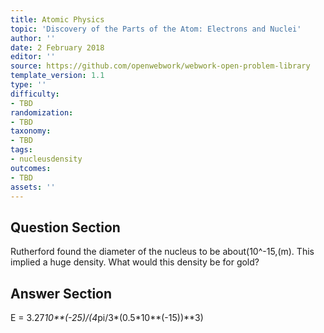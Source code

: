 ```yaml
---
title: Atomic Physics
topic: 'Discovery of the Parts of the Atom: Electrons and Nuclei'
author: ''
date: 2 February 2018
editor: ''
source: https://github.com/openwebwork/webwork-open-problem-library
template_version: 1.1
type: ''
difficulty:
- TBD
randomization:
- TBD
taxonomy:
- TBD
tags:
- nucleusdensity
outcomes:
- TBD
assets: ''
---
```


## Question Section 

Rutherford found the diameter of the nucleus to be about(10^-15,(m). This implied a huge density. What would this density be for gold?



## Answer Section

E = 3.27*10**(-25)/(4*pi/3*(0.5*10**(-15))**3)